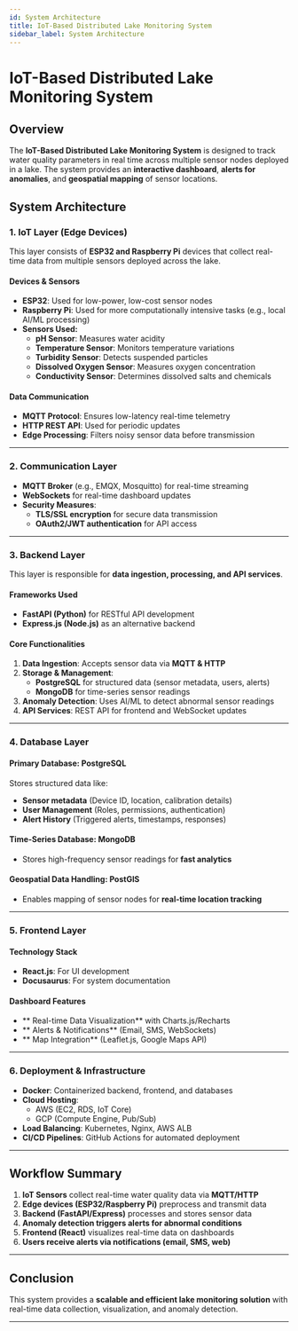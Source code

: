 ```yaml
---
id: System Architecture
title: IoT-Based Distributed Lake Monitoring System
sidebar_label: System Architecture
---
```


# **IoT-Based Distributed Lake Monitoring System**

## **Overview**
The **IoT-Based Distributed Lake Monitoring System** is designed to track water quality parameters in real time across multiple sensor nodes deployed in a lake. The system provides an **interactive dashboard**, **alerts for anomalies**, and **geospatial mapping** of sensor locations.

## **System Architecture**

### 1. IoT Layer (Edge Devices)
This layer consists of **ESP32 and Raspberry Pi** devices that collect real-time data from multiple sensors deployed across the lake.

#### **Devices & Sensors**
- **ESP32**: Used for low-power, low-cost sensor nodes  
- **Raspberry Pi**: Used for more computationally intensive tasks (e.g., local AI/ML processing)  
- **Sensors Used:**  
  -  **pH Sensor**: Measures water acidity  
  -  **Temperature Sensor**: Monitors temperature variations  
  -  **Turbidity Sensor**: Detects suspended particles  
  -  **Dissolved Oxygen Sensor**: Measures oxygen concentration  
  -  **Conductivity Sensor**: Determines dissolved salts and chemicals  

#### **Data Communication**
- **MQTT Protocol**: Ensures low-latency real-time telemetry  
- **HTTP REST API**: Used for periodic updates  
- **Edge Processing**: Filters noisy sensor data before transmission  

---

### 2. Communication Layer
- **MQTT Broker** (e.g., EMQX, Mosquitto) for real-time streaming  
- **WebSockets** for real-time dashboard updates  
- **Security Measures**:  
  -  **TLS/SSL encryption** for secure data transmission  
  -  **OAuth2/JWT authentication** for API access  

---

### 3. Backend Layer
This layer is responsible for **data ingestion, processing, and API services**.

#### **Frameworks Used**
-  **FastAPI (Python)** for RESTful API development  
-  **Express.js (Node.js)** as an alternative backend  

#### **Core Functionalities**
1. **Data Ingestion**: Accepts sensor data via **MQTT & HTTP**  
2. **Storage & Management**:  
   - **PostgreSQL** for structured data (sensor metadata, users, alerts)  
   - **MongoDB** for time-series sensor readings  
3. **Anomaly Detection**: Uses AI/ML to detect abnormal sensor readings  
4. **API Services**: REST API for frontend and WebSocket updates  

---

### 4. Database Layer
#### **Primary Database: PostgreSQL**
Stores structured data like:
-  **Sensor metadata** (Device ID, location, calibration details)  
-  **User Management** (Roles, permissions, authentication)  
-  **Alert History** (Triggered alerts, timestamps, responses)  

#### **Time-Series Database: MongoDB**
- Stores high-frequency sensor readings for **fast analytics**  

#### **Geospatial Data Handling: PostGIS**
- Enables mapping of sensor nodes for **real-time location tracking**  

---

### 5. Frontend Layer
#### **Technology Stack**
-  **React.js**: For UI development  
-  **Docusaurus**: For system documentation  

#### **Dashboard Features**
- ** Real-time Data Visualization** with Charts.js/Recharts  
- ** Alerts & Notifications** (Email, SMS, WebSockets)  
- ** Map Integration** (Leaflet.js, Google Maps API)  

---

### 6. Deployment & Infrastructure
- **Docker**: Containerized backend, frontend, and databases  
- **Cloud Hosting**:  
  - AWS (EC2, RDS, IoT Core)  
  - GCP (Compute Engine, Pub/Sub)  
- **Load Balancing**: Kubernetes, Nginx, AWS ALB  
- **CI/CD Pipelines**: GitHub Actions for automated deployment  

---

## **Workflow Summary**
1. **IoT Sensors** collect real-time water quality data via **MQTT/HTTP**  
2. **Edge devices (ESP32/Raspberry Pi)** preprocess and transmit data  
3. **Backend (FastAPI/Express)** processes and stores sensor data  
4. **Anomaly detection triggers alerts for abnormal conditions**  
5. **Frontend (React)** visualizes real-time data on dashboards  
6. **Users receive alerts via notifications (email, SMS, web)**  

---

## **Conclusion**
This system provides a **scalable and efficient lake monitoring solution** with real-time data collection, visualization, and anomaly detection.

---
